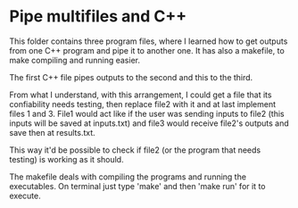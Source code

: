 # Pipe multifiles and C++

This folder contains three program files, where I learned how to get outputs from one C++ program and pipe it to another one. It has also a makefile, to make compiling and running easier.

The first C++ file pipes outputs to the second and this to the third.

From what I understand, with this arrangement, I could get a file that its confiability needs testing, then replace file2 with it and at last implement files 1 and 3. File1 would act like if the user was sending inputs to file2 (this inputs will be saved at inputs.txt) and file3 would receive file2's outputs and save then at results.txt.

This way it'd be possible to check if file2 (or the program that needs testing) is working as it should.

The makefile deals with compiling the programs and running the executables. On terminal just type 'make' and then 'make run' for it to execute.
